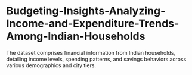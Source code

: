# Budgeting-Insights-Analyzing-Income-and-Expenditure-Trends-Among-Indian-Households
The dataset comprises financial information from Indian households, detailing income levels, spending patterns, and savings behaviors across various demographics and city tiers.
